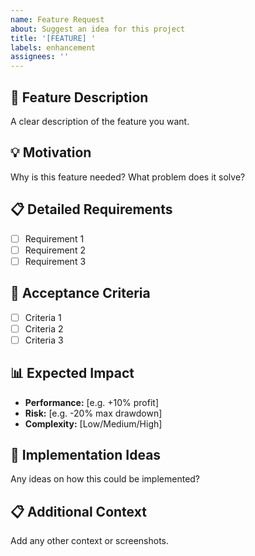 ```yaml
---
name: Feature Request
about: Suggest an idea for this project
title: '[FEATURE] '
labels: enhancement
assignees: ''
---
```


## 🚀 Feature Description
A clear description of the feature you want.

## 💡 Motivation
Why is this feature needed? What problem does it solve?

## 📋 Detailed Requirements
- [ ] Requirement 1
- [ ] Requirement 2
- [ ] Requirement 3

## 🎯 Acceptance Criteria
- [ ] Criteria 1
- [ ] Criteria 2
- [ ] Criteria 3

## 📊 Expected Impact
- **Performance:** [e.g. +10% profit]
- **Risk:** [e.g. -20% max drawdown]
- **Complexity:** [Low/Medium/High]

## 🔧 Implementation Ideas
Any ideas on how this could be implemented?

## 📋 Additional Context
Add any other context or screenshots.
